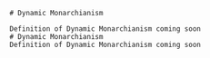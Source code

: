 
    # Dynamic Monarchianism

    Definition of Dynamic Monarchianism coming soon
    # Dynamic Monarchianism
    Definition of Dynamic Monarchianism coming soon